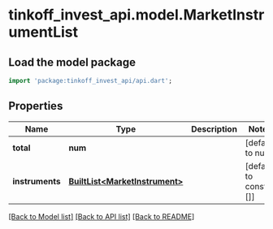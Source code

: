 # tinkoff_invest_api.model.MarketInstrumentList

## Load the model package
```dart
import 'package:tinkoff_invest_api/api.dart';
```

## Properties
Name | Type | Description | Notes
------------ | ------------- | ------------- | -------------
**total** | **num** |  | [default to null]
**instruments** | [**BuiltList&lt;MarketInstrument&gt;**](MarketInstrument.md) |  | [default to const []]

[[Back to Model list]](../README.md#documentation-for-models) [[Back to API list]](../README.md#documentation-for-api-endpoints) [[Back to README]](../README.md)


